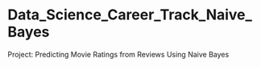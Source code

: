 # Data_Science_Career_Track_Naive_Bayes
Project: Predicting Movie Ratings from Reviews Using Naive Bayes
